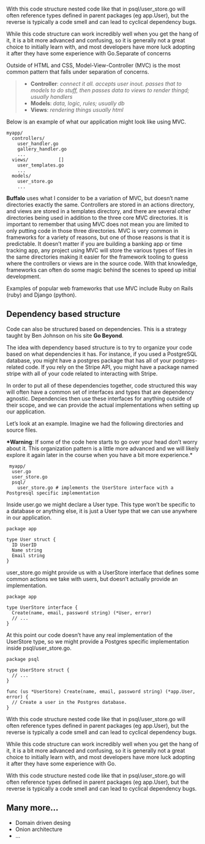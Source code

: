 With this code structure nested code like that in psql/user_store.go will often reference types defined in parent packages (eg app.User), but the reverse is typically a code smell and can lead to cyclical dependency bugs.

While this code structure can work incredibly well when you get the hang of it, it is a bit more advanced and confusing, so it is generally not a great choice to initially learn with, and most developers have more luck adopting it after they have some experience with Go.Separate of concerns

Outside of HTML and CSS, Model-View-Controller (MVC) is the most common pattern that falls under separation of concerns.

> - **Controller**: _connect it all. accepts user inout. passes that to models to do stuff, then passes data to views to render thingd; usually handlers_
> - **Models**: _data, logic, rules; usually db_
> - **Views**: _rendering things usually html_

Below is an example of what our application might look like using MVC.

```
myapp/
  controllers/
    user_handler.go
    gallery_handler.go
    ...
  views/           []
    user_templates.go
    ...
  models/
    user_store.go
    ...
```

**Buffalo** uses what I consider to be a variation of MVC, but doesn’t name directories exactly the same. Controllers are stored in an actions directory, and views are stored in a templates directory, and there are several other directories being used in addition to the three core MVC directories. It is important to remember that using MVC does not mean you are limited to only putting code in those three directories.
MVC is very common in frameworks for a variety of reasons, but one of those reasons is that it is predictable. It doesn’t matter if you are building a banking app or time tracking app, any project using MVC will store the various types of files in the same directories making it easier for the framework tooling to guess where the controllers or views are in the source code. With that knowledge, frameworks can often do some magic behind the scenes to speed up initial development.

Examples of popular web frameworks that use MVC include Ruby on Rails (ruby) and Django (python).

## Dependency based structure

Code can also be structured based on dependencies. This is a strategy taught by Ben Johnson on his site **Go Beyond**.

The idea with dependency based structure is to try to organize your code based on what dependencies it has. For instance, if you used a PostgreSQL database, you might have a postgres package that has all of your postgres-related code. If you rely on the Stripe API, you might have a package named stripe with all of your code related to interacting with Stripe.

In order to put all of these dependencies together, code structured this way will often have a common set of interfaces and types that are dependency agnostic. Dependencies then use these interfaces for anything outside of their scope, and we can provide the actual implementations when setting up our application.

Let’s look at an example. Imagine we had the following directories and source files.

**\*Warning**: If some of the code here starts to go over your head don’t worry about it. This organization pattern is a little more advanced and we will likely explore it again later in the course when you have a bit more experience.\*

```
 myapp/
  user.go
  user_store.go
  psql/
    user_store.go # implements the UserStore interface with a Postgresql specific implementation
```

Inside user.go we might declare a User type. This type won’t be specific to a database or anything else, it is just a User type that we can use anywhere in our application.

```
package app

type User struct {
  ID UserID
  Name string
  Email string
}
```

user_store.go might provide us with a UserStore interface that defines some common actions we take with users, but doesn’t actually provide an implementation.

```
package app

type UserStore interface {
  Create(name, email, password string) (*User, error)
  // ...
}
```

At this point our code doesn’t have any real implementation of the UserStore type, so we might provide a Postgres specific implementation inside psql/user_store.go.

```
package psql

type UserStore struct {
  // ...
}

func (us *UserStore) Create(name, email, password string) (*app.User, error) {
  // Create a user in the Postgres database.
}
```

With this code structure nested code like that in psql/user_store.go will often reference types defined in parent packages (eg app.User), but the reverse is typically a code smell and can lead to cyclical dependency bugs.

While this code structure can work incredibly well when you get the hang of it, it is a bit more advanced and confusing, so it is generally not a great choice to initially learn with, and most developers have more luck adopting it after they have some experience with Go.

With this code structure nested code like that in psql/user_store.go will often reference types defined in parent packages (eg app.User), but the reverse is typically a code smell and can lead to cyclical dependency bugs.

## Many more...

- Domain driven desing
- Onion architecture
- ...
